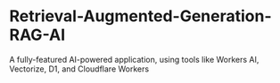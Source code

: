 # Retrieval-Augmented-Generation-RAG-AI
A fully-featured AI-powered application, using tools like Workers AI, Vectorize, D1, and Cloudflare Workers
